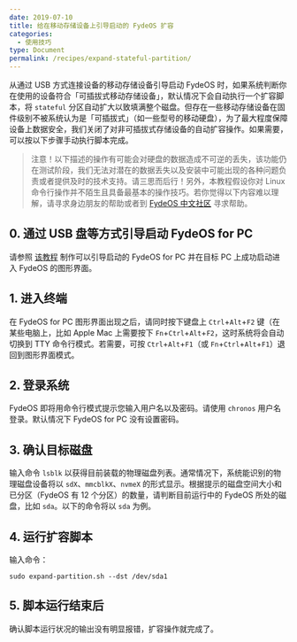 ```yaml
---
date: 2019-07-10
title: 给在移动存储设备上引导启动的 FydeOS 扩容
categories:
  - 使用技巧
type: Document
permalink: /recipes/expand-stateful-partition/
---
```



从通过 USB 方式连接设备的移动存储设备引导启动 FydeOS 时，如果系统判断你在使用的设备符合「可插拔式移动存储设备」，默认情况下会自动执行一个扩容脚本，将 `stateful` 分区自动扩大以致填满整个磁盘。但存在一些移动存储设备在固件级别不被系统认为是「可插拔式」（如一些型号的移动硬盘），为了最大程度保障设备上数据安全，我们关闭了对非可插拔式存储设备的自动扩容操作。如果需要，可以按以下步骤手动执行脚本完成。


>注意！以下描述的操作有可能会对硬盘的数据造成不可逆的丢失，该功能仍在测试阶段，我们无法对潜在的数据丢失以及安装中可能出现的各种问题负责或者提供及时的技术支持。请三思而后行！另外，本教程假设你对 Linux 命令行操作并不陌生且具备最基本的操作技巧。若你觉得以下内容难以理解，请寻求身边朋友的帮助或者到 [FydeOS 中文社区](https://fydeos.com/community) 寻求帮助。


## 0. 通过 USB 盘等方式引导启动 FydeOS for PC

请参照 [该教程](https://fydeos.com/instructions-pc/) 制作可以引导启动的 FydeOS for PC 并在目标 PC 上成功启动进入 FydeOS 的图形界面。

## 1. 进入终端

在 FydeOS for PC 图形界面出现之后，请同时按下键盘上 `Ctrl`+`Alt`+`F2` 键（在某些电脑上，比如 Apple Mac 上需要按下 `Fn`+`Ctrl`+`Alt`+`F2`，这时系统将会自动切换到 TTY 命令行模式。若需要，可按 `Ctrl`+`Alt`+`F1`（或 `Fn`+`Ctrl`+`Alt`+`F1`）退回到图形界面模式。

## 2. 登录系统

FydeOS 即将用命令行模式提示您输入用户名以及密码。请使用 `chronos` 用户名登录。默认情况下 FydeOS for PC 没有设置密码。

## 3. 确认目标磁盘

输入命令 `lsblk` 以获得目前装载的物理磁盘列表。通常情况下，系统能识别的物理磁盘设备将以 `sdX`、`mmcblkX`、`nvmeX` 的形式显示。根据提示的磁盘空间大小和已分区（FydeOS 有 12 个分区）的数量，请判断目前运行中的 FydeOS 所处的磁盘，比如 `sda`。以下的命令将以 `sda` 为例。

## 4. 运行扩容脚本

输入命令：

```
sudo expand-partition.sh --dst /dev/sda1
```

## 5. 脚本运行结束后

确认脚本运行状况的输出没有明显报错，扩容操作就完成了。
